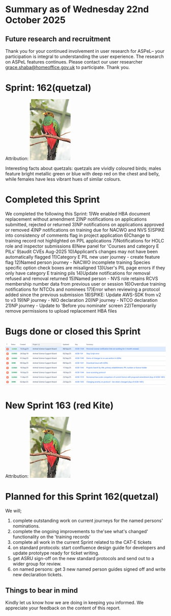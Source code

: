 # Summary as of Wednesday 22nd October 2025



## Future research and recruitment 

Thank you for your continued involvement in user research for ASPeL– your participation is integral to understanding the user experience. The research on ASPeL features continues. Please contact our user researcher grace.shaba@homeoffice.gov.uk to participate. Thank you.  
 
# Sprint: 162(quetzal)









Attribution:
![Flickr user chdwckvnstrsslhm . Photo uploaded to commons by user ltshears, CC BY 2.0 <https://creativecommons.org/licenses/by/2.0>, via Wikimedia Commons](graphs/Quetzal.jpg)











Interesting facts about quetzals: quetzals are vividly coloured birds; males feature bright metallic green or blue with deep red on the chest and belly, while females have less vibrant hues of similar colours.

# Completed this Sprint
We completed the following this Sprint:
1)We enabled HBA document replacement without amendment
2)NP notifications on applications submitted, rejected or returned
3)NP notifications on applications approved or removed
4)NP notifications on training due for NACWO and NVS
5)SPIKE into consistency of comments flag in project application
6)Change to training record not highlighted on PPL applications
7)Notifications for HOLC role and inspector submissions
8)New panel for 'Courses and category E PILs'
9)audit CVEs Aug-2025
10)Applicant’s changes may not have been automatically flagged
11)Category E PIL new user journey - create feature flag
12)Named person journey - NACWO incomplete training Species specific option check boxes are misaligned
13)User's PIL page errors if they only have category E training pils
14)Update notifications for removal refused and removal returned
15)Named person - NVS role retains RCVS membership number data from previous user or session
16)Overdue training notifications for NTCOs and nominees
17)Error when reviewing a protocol added since the previous submission
18)SPIKE: Update AWS-SDK from v2 to v3
19)NP journey - NIO declaration
20)NP journey - NTCO declaration
21)NP journey - Update to 'Before you nominate' screen
22)Temporarily remove permissions to upload replacement HBA files
 



    







# Bugs done or closed this Sprint
![bugs fixed 24092025](graphs/Bugs240925.png)





 














# New Sprint 163 (red Kite)











Attribution:
![Flickr user chdwckvnstrsslhm . Photo uploaded to commons by user ltshears, CC BY 2.0 <https://creativecommons.org/licenses/by/2.0>, via Wikimedia Commons](graphs/Quetzal.jpg)













# Planned for this Sprint 162(quetzal)
We will;

1) complete outstanding work on current journeys for the named persons' nominations.
2) complete the ongoing improvements to the'see what's changed' functionality on the 'training records'
3) complete all work in the current Sprint related to the CAT-E tickets
4) on standard protocols: start confluence design guide for developers and update prototype ready for ticket writing.
7) get ASRU sign-off on the new standard protocols and  send out to a wider group for review.
8) on named persons: get 3 new named person guides signed off and write new declaration tickets.
  
   
   

   

## Things to bear in mind
Kindly let us know how we are doing in keeping you informed. We appreciate your feedback on the content of this report. 







